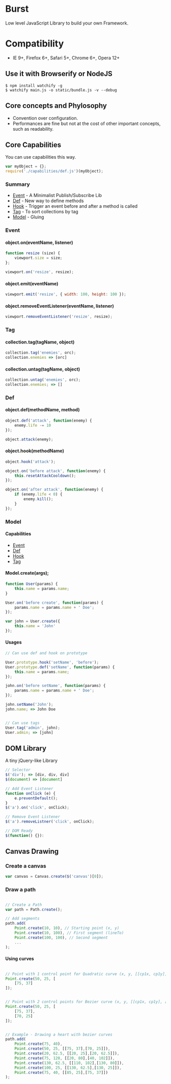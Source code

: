 # Burst

Low level JavaScript Library to build your own Framework.


# Compatibility
* IE 9+, Firefox 6+, Safari 5+, Chrome 6+, Opera 12+


## Use it with Browserify or NodeJS

```
$ npm install watchify -g
$ watchify main.js -o static/bundle.js -v --debug
```


## Core concepts and Phylosophy

* Convention over configuration.
* Performances are fine but not at the cost of other important concepts, such as readability.


## Core Capabilities

You can use capabilities this way.

```javascript
var myObject = {};
require('./capabilities/def.js')(myObject);
```

### Summary

* [Event](#event) - A Minimalist Publish/Subscribe Lib
* [Def](#def) - New way to define methods
* [Hook](#hook) - Trigger an event before and after a method is called
* [Tag](#tag) - To sort collections by tag
* [Model](#model) - Gluing

### Event

#### object.on(eventName, listener)

```javascript
function resize (size) {
    viewport.size = size;
};

viewport.on('resize', resize);
```

#### object.emit(eventName)

```javascript
viewport.emit('resize', { width: 100, height: 100 });
```

#### object.removeEventListener(eventName, listener)

```javascript
viewport.removeEventListener('resize', resize);
```

### Tag

#### collection.tag(tagName, object)

```javascript
collection.tag('enemies', orc);
collection.enemies => [orc]
```

#### collection.untag(tagName, object)

```javascript
collection.untag('enemies', orc);
collection.enemies; => []
```

### Def

#### object.def(methodName, method)

```javascript
object.def('attack', function(enemy) {
    enemy.life -= 10
});

object.attack(enemy);
```

#### object.hook(methodName)

```javascript
object.hook('attack');

object.on('before attack', function(enemy) {
    this.resetAttackCooldown();
});

object.on('after attack', function(enemy) {
    if (enemy.life < 0) {
        enemy.kill();
    }
});
```

### Model

#### Capabilities

* [Event](#event)
* [Def](#def)
* [Hook](#hook)
* [Tag](#tag)

#### Model.create(args);

```javascript
function User(params) {
    this.name = params.name;
}

User.on('before create', function(params) {
    params.name = params.name + ' Doe';
});

var john = User.create({
    this.name = 'John'
});
```

#### Usages

```javascript
// Can use def and hook on prototype

User.prototype.hook('setName', 'before');
User.prototype.def('setName', function(params) {
    this.name = params.name;
});

john.on('before setName', function(params) {
    params.name = params.name + ' Doe';
});

john.setName('John');
john.name; => John Doe


// Can use tags
User.tag('admin', john);
User.admin; => [john]
```


## DOM Library

A tiny jQuery-like Library

```javascript
// Selector
$('div'); => [div, div, div]
$(document) => [document]

// Add Event Listener
function onClick (e) {
    e.preventDefault();
}
$('a').on('click', onClick);

// Remove Event Listener
$('a').removeListner('click', onClick);

// DOM Ready
$(function() {}):
```

## Canvas Drawing

### Create a canvas

```javascript
var canvas = Canvas.create($('canvas')[0]);
```

### Draw a path

```javascript

// Create a Path
var path = Path.create();

// Add segments
path.add(
    Point.create(10, 10), // Starting point (x, y)
    Point.create(10, 100), // First segment (lineTo)
    Point.create(100, 100), // Second segment
    ...
);

```

#### Using curves

```javascript

// Point with 1 control point for Quadratic curve (x, y, [[cp1x, cp1y]])
Point.create(50, 25, [
    [75, 37]
]);


// Point with 2 control points for Bezier curve (x, y, [[cp1x, cp1y], [cp2x, cp2y]])
Point.create(50, 25, [
    [75, 37],
    [70, 25]
]);


// Example - Drawing a heart with bezier curves
path.add(
    Point.create(75, 40),
    Point.create(50, 25, [[75, 37],[70, 25]]),
    Point.create(20, 62.5, [[20, 25],[20, 62.5]]),
    Point.create(75, 120, [[20, 80],[40, 102]]),
    Point.create(130, 62.5, [[110, 102],[130, 80]]),
    Point.create(100, 25, [[130, 62.5],[130, 25]]),
    Point.create(75, 40, [[85, 25],[75, 37]])
);

```